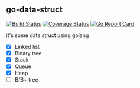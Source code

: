 ## go-data-struct
[![Build Status](https://travis-ci.org/HaoKunT/go-data-struct.svg?branch=master)](https://travis-ci.org/HaoKunT/go-data-struct)  [![Coverage Status](https://coveralls.io/repos/github/HaoKunT/go-data-struct/badge.svg?branch=master)](https://coveralls.io/github/HaoKunT/go-data-struct?branch=master)  [![Go Report Card](https://goreportcard.com/badge/github.com/haokunt/go-data-struct)](https://goreportcard.com/report/github.com/haokunt/go-data-struct)

it's some data struct using golang

- [x] Linked list
- [x] Binary tree
- [x] Stack
- [x] Queue
- [x] Heap
- [ ] B/B+ tree